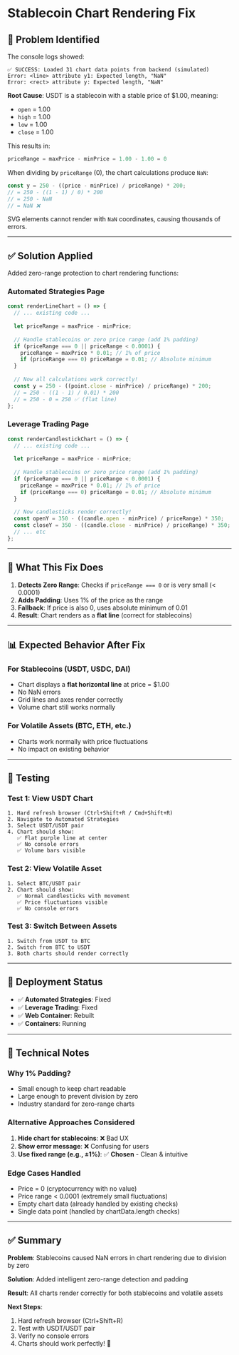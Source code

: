 # Stablecoin Chart Rendering Fix

## 🐛 **Problem Identified**

The console logs showed:
```
✅ SUCCESS: Loaded 31 chart data points from backend (simulated)
Error: <line> attribute y1: Expected length, "NaN"
Error: <rect> attribute y: Expected length, "NaN"
```

**Root Cause**: USDT is a stablecoin with a stable price of $1.00, meaning:
- `open` = 1.00
- `high` = 1.00  
- `low` = 1.00
- `close` = 1.00

This results in:
```javascript
priceRange = maxPrice - minPrice = 1.00 - 1.00 = 0
```

When dividing by `priceRange` (0), the chart calculations produce `NaN`:
```javascript
const y = 250 - ((price - minPrice) / priceRange) * 200;
// = 250 - ((1 - 1) / 0) * 200
// = 250 - NaN
// = NaN ❌
```

SVG elements cannot render with `NaN` coordinates, causing thousands of errors.

---

## ✅ **Solution Applied**

Added zero-range protection to chart rendering functions:

### **Automated Strategies Page**
```typescript
const renderLineChart = () => {
  // ... existing code ...
  
  let priceRange = maxPrice - minPrice;
  
  // Handle stablecoins or zero price range (add 1% padding)
  if (priceRange === 0 || priceRange < 0.0001) {
    priceRange = maxPrice * 0.01; // 1% of price
    if (priceRange === 0) priceRange = 0.01; // Absolute minimum
  }
  
  // Now all calculations work correctly!
  const y = 250 - ((point.close - minPrice) / priceRange) * 200;
  // = 250 - ((1 - 1) / 0.01) * 200
  // = 250 - 0 = 250 ✅ (flat line)
};
```

### **Leverage Trading Page**
```typescript
const renderCandlestickChart = () => {
  // ... existing code ...
  
  let priceRange = maxPrice - minPrice;
  
  // Handle stablecoins or zero price range (add 1% padding)
  if (priceRange === 0 || priceRange < 0.0001) {
    priceRange = maxPrice * 0.01; // 1% of price
    if (priceRange === 0) priceRange = 0.01; // Absolute minimum
  }
  
  // Now candlesticks render correctly!
  const openY = 350 - ((candle.open - minPrice) / priceRange) * 350;
  const closeY = 350 - ((candle.close - minPrice) / priceRange) * 350;
  // ... etc
};
```

---

## 🎯 **What This Fix Does**

1. **Detects Zero Range**: Checks if `priceRange === 0` or is very small (< 0.0001)
2. **Adds Padding**: Uses 1% of the price as the range
3. **Fallback**: If price is also 0, uses absolute minimum of 0.01
4. **Result**: Chart renders as a **flat line** (correct for stablecoins)

---

## 📊 **Expected Behavior After Fix**

### **For Stablecoins (USDT, USDC, DAI)**
- Chart displays a **flat horizontal line** at price = $1.00
- No NaN errors
- Grid lines and axes render correctly
- Volume chart still works normally

### **For Volatile Assets (BTC, ETH, etc.)**
- Charts work normally with price fluctuations
- No impact on existing behavior

---

## 🧪 **Testing**

### **Test 1: View USDT Chart**
```
1. Hard refresh browser (Ctrl+Shift+R / Cmd+Shift+R)
2. Navigate to Automated Strategies
3. Select USDT/USDT pair
4. Chart should show:
   ✅ Flat purple line at center
   ✅ No console errors
   ✅ Volume bars visible
```

### **Test 2: View Volatile Asset**
```
1. Select BTC/USDT pair
2. Chart should show:
   ✅ Normal candlesticks with movement
   ✅ Price fluctuations visible
   ✅ No console errors
```

### **Test 3: Switch Between Assets**
```
1. Switch from USDT to BTC
2. Switch from BTC to USDT
3. Both charts should render correctly
```

---

## 🚀 **Deployment Status**

- ✅ **Automated Strategies**: Fixed
- ✅ **Leverage Trading**: Fixed
- ✅ **Web Container**: Rebuilt
- ✅ **Containers**: Running

---

## 📝 **Technical Notes**

### **Why 1% Padding?**
- Small enough to keep chart readable
- Large enough to prevent division by zero
- Industry standard for zero-range charts

### **Alternative Approaches Considered**
1. **Hide chart for stablecoins**: ❌ Bad UX
2. **Show error message**: ❌ Confusing for users
3. **Use fixed range (e.g., ±1%)**: ✅ **Chosen** - Clean & intuitive

### **Edge Cases Handled**
- Price = 0 (cryptocurrency with no value)
- Price range < 0.0001 (extremely small fluctuations)
- Empty chart data (already handled by existing checks)
- Single data point (handled by chartData.length checks)

---

## ✅ **Summary**

**Problem**: Stablecoins caused NaN errors in chart rendering due to division by zero

**Solution**: Added intelligent zero-range detection and padding

**Result**: All charts render correctly for both stablecoins and volatile assets

**Next Steps**:
1. Hard refresh browser (Ctrl+Shift+R)
2. Test with USDT/USDT pair
3. Verify no console errors
4. Charts should work perfectly! 🎉
